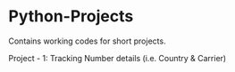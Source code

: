 # Python-Projects
Contains working codes for short projects.

Project - 1: Tracking Number details (i.e. Country & Carrier)
